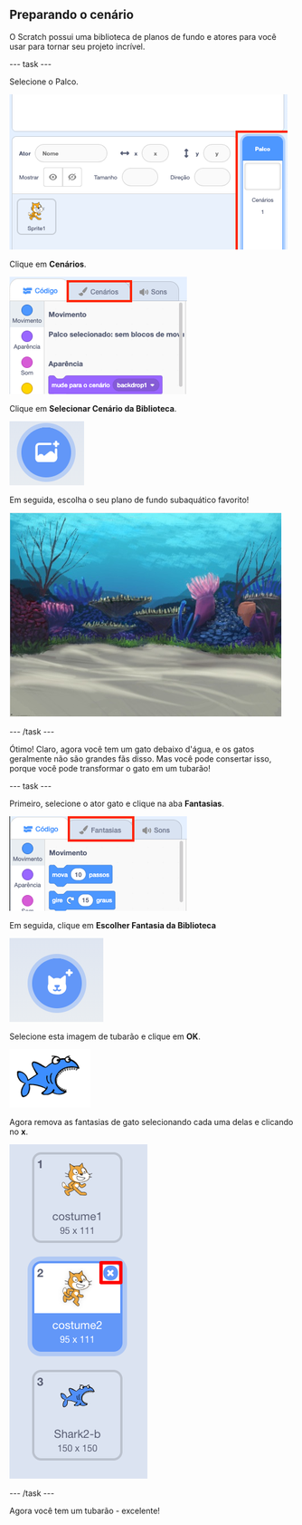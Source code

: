 ## Preparando o cenário

O Scratch possui uma biblioteca de planos de fundo e atores para você usar para tornar seu projeto incrível.

--- task ---

Selecione o Palco.

![Selecionando o palco](images/looksSelectStage.png)

Clique em **Cenários**.

![A aba dos Cenários](images/looksBackdrops.png)

Clique em **Selecionar Cenário da Biblioteca**.

![O ícone de seleção do Cenário](images/looksChooseBg.png)

Em seguida, escolha o seu plano de fundo subaquático favorito!

![Uma cena subaquática](images/looksUnderwater.png)

--- /task ---

Ótimo! Claro, agora você tem um gato debaixo d'água, e os gatos geralmente não são grandes fãs disso. Mas você pode consertar isso, porque você pode transformar o gato em um tubarão!

--- task ---

Primeiro, selecione o ator gato e clique na aba **Fantasias**.

![](images/cool2.png)

Em seguida, clique em **Escolher Fantasia da Biblioteca**

![](images/cool3.png)

Selecione esta imagem de tubarão e clique em **OK**.

![A fantasia de tubarão](images/looksShark.png)

Agora remova as fantasias de gato selecionando cada uma delas e clicando no **x**.

![](images/coolDeleteCostumes.png)

--- /task ---

Agora você tem um tubarão - excelente!